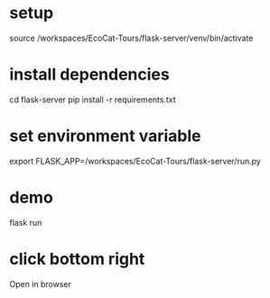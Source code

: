 # setup
source /workspaces/EcoCat-Tours/flask-server/venv/bin/activate

# install dependencies
cd flask-server
pip install -r requirements.txt

# set environment variable
export FLASK_APP=/workspaces/EcoCat-Tours/flask-server/run.py

# demo
flask run

# click bottom right
Open in browser